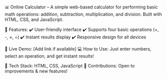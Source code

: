  📊 Online Calculator – A simple web-based calculator for performing basic math operations: addition, subtraction, multiplication, and division. Built with HTML, CSS, and JavaScript.

🔹 Features:
✔️ User-friendly interface
✔️ Supports four basic operations (+, -, ×, ÷)
✔️ Instant results display
✔️ Responsive design for all devices

🚀 Live Demo: [Add link if available]
💻 How to Use: Just enter numbers, select an operation, and get instant results!

📂 Tech Stack: HTML, CSS, JavaScript
📌 Contributions: Open to improvements & new features!

